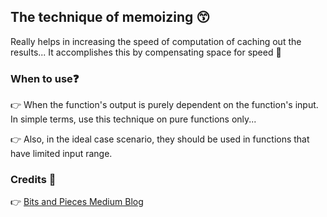 ## The technique of memoizing 😙

Really helps in increasing the speed of computation of caching out the results...
It accomplishes this by compensating space for speed 🚀

### When to use❓
👉 When the function's output is purely dependent on the function's input.
In simple terms, use this technique on pure functions only...

👉 Also, in the ideal case scenario, they should be used in functions that have limited input range.


### Credits 📎
👉 [Bits and Pieces Medium Blog](https://blog.bitsrc.io/understanding-memoization-in-javascript-to-improve-performance-2763ab107092)